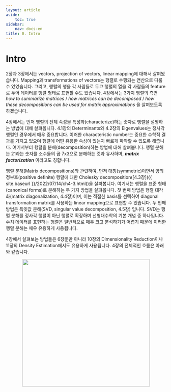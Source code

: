 ```yaml
---
layout: article
aside:
    toc: true
sidebar:
    nav: docs-en
title: 0. Intro
---
```


# Intro

2장과 3장에서는 vectors, projection of vectors, linear mapping에 대해서 살펴봤습니다. Mapping과 transformations of vectors는 행렬로 수행되는 연산으로 다룰 수 있었습니다. 그리고, 행렬의 행을 각 사람들로 두고 행렬의 열을 각 사람들의 feature로 두어 데이터를 행렬 형태로 표현할 수도 있습니다. 4장에서는 3가지 행렬의 측면 *how to summarize matrices* / *how matrices can be decomposed* / *how these decompositions can be used for matrix approximations* 을 살펴보도록 하겠습니다.

4장에서는 먼저 행렬의 전체 속성을 특성화(characterize)하는 숫자로 행렬을 설명하는 방법에 대해 살펴봅니다. 4.1장의 Determinants와 4.2장의 Eigenvalues는 정사각 행렬인 경우에서 매우 중요합니다. 이러한 characteristic number는 중요한 수학적 결과를 가지고 있으며 행렬에 어떤 유용한 속성이 있는지 빠르게 파악할 수 있도록 해줍니다. 여기서부터 행렬을 분해(decomposition)하는 방법에 대해 살펴봅니다. 행렬 분해는 21라는 숫자를 소수들의 곱 7x3으로 분해하는 것과 유사하며, ***matrix factorization*** 이라고도 칭합니다.

행렬 분해(Matrix decompositions)와 관련하여, 먼저 대칭(symmetric)이면서 양의 정부호(positive definite) 행렬에 대한 Cholesky decomposition([4.3장]({{ site.baseurl }}/2022/07/14/ch4-3.html))을 살펴봅니다. 여기서는 행렬을 표준 형태(canonical forms)로 분해하는 두 가지 방법을 살펴봅니다. 첫 번째 방법은 행렬 대각화(matrix diagonalization, 4.4장)이며, 이는 적절한 basis를 선택하여 diagonal transformation matrix를 사용하는 linear mapping으로 표현할 수 있습니다. 두 번째 방법은 특잇값 분해(SVD, singular value decomposition, 4.5장) 입니다. SVD는 행렬 분해를 정사각 행렬이 아닌 행렬로 확장하며 선형대수학의 기본 개념 중 하나입니다. 수치 데이터를 표현하는 행렬은 일반적으로 매우 크고 분석하기가 어렵기 때문에 이러한 행렬 분해는 매우 유용하게 사용됩니다.

4장에서 살펴보는 방법들은 6장뿐만 아니라 10장의 Dimensionality Reduction이나 11장의 Density Estimation에서도 유용하게 사용됩니다. 4장의 전체적인 흐름은 아래와 같습니다.


<div align="center"><img src="{{ site.baseurl }}/assets/images/figures/figure4.1.png" height=400px></div>